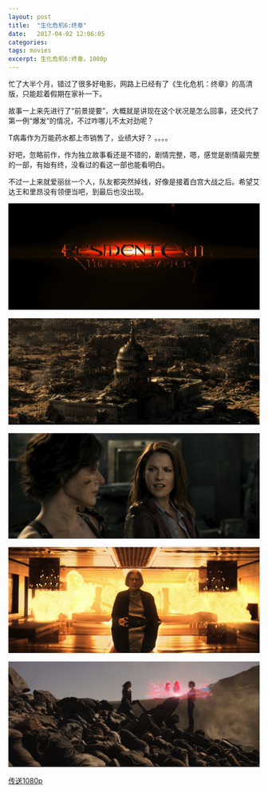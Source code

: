 ```yaml
---
layout: post
title:  "生化危机6:终章"
date:   2017-04-02 12:06:05
categories: 
tags: movies
excerpt: 生化危机6:终章，1080p
---
```


忙了大半个月，错过了很多好电影，网路上已经有了《生化危机：终章》的高清版，只能趁着假期在家补一下。

故事一上来先进行了“前景提要”，大概就是讲现在这个状况是怎么回事，还交代了第一例“爆发”的情况，不过咋哪儿不太对劲呢？

T病毒作为万能药水都上市销售了，业绩大好？ 。。。。

好吧，忽略前作，作为独立故事看还是不错的，剧情完整，嗯，感觉是剧情最完整的一部，有始有终，没看过的看这一部也能看明白。

不过一上来就爱丽丝一个人，队友都突然掉线，好像是接着白宫大战之后。希望艾达王和里昂没有领便当吧，到最后也没出现。


![](/images/posts/2017/movies/m1-001.jpg)

![](/images/posts/2017/movies/m1-002.jpg)

![](/images/posts/2017/movies/m1-003.jpg)

![](/images/posts/2017/movies/m1-004.jpg)

![](/images/posts/2017/movies/m1-005.jpg)

[传送1080p](http://www.dygang.com/1080p/20170326/36977.htm)

